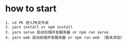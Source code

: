 # how to start

    1. cd PK 进入PK文件夹
    2. yarn install or npm install
    3. yarn serve 启动后端开发服务器 or npm run serve
    4. yarn web 启动前端开发服务器 or npm run web （暂未添加）
    